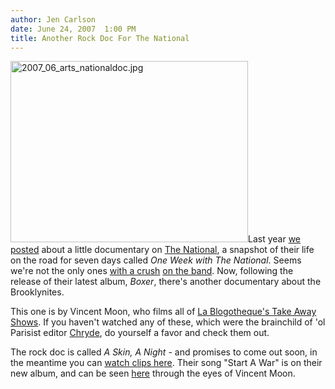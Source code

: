 ```yaml
---
author: Jen Carlson
date: June 24, 2007  1:00 PM
title: Another Rock Doc For The National
---
```


<p><img alt="2007_06_arts_nationaldoc.jpg" src="https://web.archive.org/web/20110629204526im_/http://gothamist.com/attachments/arts_jen/2007_06_arts_nationaldoc.jpg" width="380" height="290" class="right">Last year <a href="https://web.archive.org/web/20110629204526/http://gothamist.com/2006/12/26/one_week_with_t.php">we posted</a> about a little documentary on <a href="https://web.archive.org/web/20110629204526/http://americanmary.com/">The National</a>, a snapshot of their life on the road for seven days called <em>One Week with The National</em>. Seems we&apos;re not the only ones <a href="https://web.archive.org/web/20110629204526/http://gothamist.com/2005/03/25/dear_sxsw_diarypart_2.php">with a crush</a> <a href="https://web.archive.org/web/20110629204526/http://gothamist.com/2007/05/14/tourist_the_nat.php">on the band</a>. Now, following the release of their latest album, <em>Boxer</em>, there&apos;s another documentary about the Brooklynites. </p>

<p>This one is by Vincent Moon, who films all of <a href="https://web.archive.org/web/20110629204526/http://www.blogotheque.net/takeawayshows/">La Blogotheque&apos;s Take Away Shows</a>. If you haven&apos;t watched any of these, which were the brainchild of &apos;ol Parisist editor <a href="https://web.archive.org/web/20110629204526/http://www.parisist.com/staff.php#paris_chryde">Chryde</a>, do yourself a favor and check them out. </p>

<p>The rock doc is called <em>A Skin, A Night</em> - and promises to come out soon, in the meantime you can <a href="https://web.archive.org/web/20110629204526/http://www.thenationalboxer.com/">watch clips here</a>. Their song &quot;Start A War&quot; is on their new album, and can be seen <a href="https://web.archive.org/web/20110629204526/http://www.blogotheque.net/cae_article_test.php3?id_article=2839">here</a> through the eyes of Vincent Moon. </p>